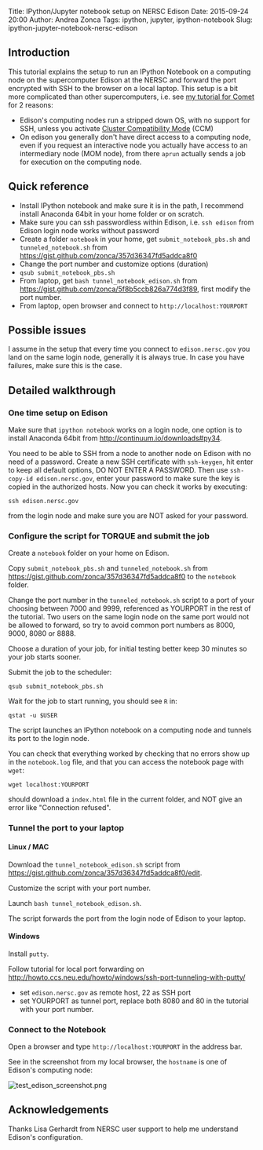 Title: IPython/Jupyter notebook setup on NERSC Edison
Date: 2015-09-24 20:00
Author: Andrea Zonca
Tags: ipython, jupyter, ipython-notebook
Slug: ipython-jupyter-notebook-nersc-edison

## Introduction

This tutorial explains the setup to run an IPython Notebook on a computing node on the supercomputer Edison at the NERSC and forward the port encrypted with SSH to the browser on a local laptop.
This setup is a bit more complicated than other supercomputers, i.e. see [my tutorial for Comet](http://zonca.github.io/2015/09/ipython-jupyter-notebook-sdsc-comet.html) for 2 reasons:

* Edison's computing nodes run a stripped down OS, with no support for SSH, unless you activate [Cluster Compatibility Mode](https://www.nersc.gov/users/computational-systems/hopper/cluster-compatibility-mode/) (CCM) 
* On edison you generally don't have direct access to a computing node, even if you request an interactive node you actually have access to an intermediary node (MOM node), from there `aprun` actually sends a job for execution on the computing node.

## Quick reference

* Install IPython notebook and make sure it is in the path, I recommend install Anaconda 64bit in your home folder or on scratch.
* Make sure you can ssh passwordless within Edison, i.e. `ssh edison` from Edison  login node works without password
* Create a folder `notebook` in your home, get `submit_notebook_pbs.sh` and `tunneled_notebook.sh` from <https://gist.github.com/zonca/357d36347fd5addca8f0>
* Change the port number and customize options (duration)
* `qsub submit_notebook_pbs.sh`
* From laptop, get `bash tunnel_notebook_edison.sh` from <https://gist.github.com/zonca/5f8b5ccb826a774d3f89>, first modify the port number.
* From laptop, open browser and connect to `http://localhost:YOURPORT`

## Possible issues

I assume in the setup that every time you connect to `edison.nersc.gov` you land on the same login node, generally it is always true. In case you have failures, make sure this is the case. 

## Detailed walkthrough

### One time setup on Edison

Make sure that `ipython notebook` works on a login node, one option is to install 
Anaconda 64bit from http://continuum.io/downloads#py34.

You need to be able to SSH from a node to another node on Edison with no need of a password. Create a new SSH certificate with `ssh-keygen`, hit enter to keep all default options, DO NOT ENTER A PASSWORD. Then use `ssh-copy-id edison.nersc.gov`, enter your password to make sure the key is copied in the authorized hosts.
Now you can check it works by executing:

    ssh edison.nersc.gov
    
from the login node and make sure you are NOT asked for your password.

### Configure the script for TORQUE and submit the job

Create a `notebook` folder on your home on Edison.

Copy `submit_notebook_pbs.sh` and `tunneled_notebook.sh` from <https://gist.github.com/zonca/357d36347fd5addca8f0> to the `notebook` folder.

Change the port number in the `tunneled_notebook.sh` script to a port of your choosing between 7000 and 9999, referenced as YOURPORT in the rest of the tutorial. Two users on the same login node on the same port would not be allowed to forward, so try to avoid common port numbers as 8000, 9000, 8080 or 8888.

Choose a duration of your job, for initial testing better keep 30 minutes so your job starts sooner.

Submit the job to the scheduler:

    qsub submit_notebook_pbs.sh
    
Wait for the job to start running, you should see `R` in:

    qstat -u $USER
    
The script launches an IPython notebook on a computing node and tunnels its port to the login node.

You can check that everything worked by checking that no errors show up in the `notebook.log` file, and that you can access the notebook page with `wget`:

    wget localhost:YOURPORT

should download a `index.html` file in the current folder, and NOT give an error like "Connection refused".

### Tunnel the port to your laptop

#### Linux / MAC

Download the `tunnel_notebook_edison.sh` script from <https://gist.github.com/zonca/357d36347fd5addca8f0/edit>.

Customize the script with your port number.

Launch `bash tunnel_notebook_edison.sh`.

The script forwards the port from the login node of Edison to your laptop.

#### Windows

Install `putty`.

Follow tutorial for local port forwarding on <http://howto.ccs.neu.edu/howto/windows/ssh-port-tunneling-with-putty/>

* set `edison.nersc.gov` as remote host, 22 as SSH port
* set YOURPORT as tunnel port, replace both 8080 and 80 in the tutorial with your port number. 

### Connect to the Notebook

Open a browser and type `http://localhost:YOURPORT` in the address bar.

See in the screenshot from my local browser, the `hostname` is one of Edison's computing node:

![test_edison_screenshot.png]({{site.baseurl}}/images/test_edison_screenshot.png)


## Acknowledgements

Thanks Lisa Gerhardt from NERSC user support to help me understand Edison's configuration.

